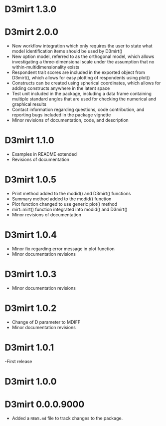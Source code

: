 # D3mirt 1.3.0

# D3mirt 2.0.0
- New workflow integration which only requires the user to state what model identification items should be used by D3mirt()
- New option model, referred to as the orthogonal model, which allows investigating a three-dimensional scale under the assumption that no within-multidimensionality exists
- Respondent trait scores are included in the exported object from D3mirt(), which allows for easy plotting of respondents using plot()
- Constructs can be created using spherical coordinates, which allows for adding constructs anywhere in the latent space
- Test unit included in the package, including a data frame containing multiple standard angles that are used for checking the numerical and graphical results
- Contact information regarding questions, code contribution, and reporting bugs included in the package vignette
- Minor revisions of documentation, code, and description

# D3mirt 1.1.0
- Examples in README extended
- Revisions of documentation

# D3mirt 1.0.5
- Print method added to the modid() and D3mirt() functions
- Summary method added to the modid() function
- Plot function changed to use generic plot() method
- mirt::mirt() function integrated into modid() and D3mirt()
- Minor revisions of documentation

# D3mirt 1.0.4
- Minor fix regarding error message in plot function
- Minor documentation revisions

# D3mirt 1.0.3
- Minor documentation revisions

# D3mirt 1.0.2
- Change of D parameter to MDIFF
- Minor documentation revisions

# D3mirt 1.0.1
 -First release

# D3mirt 1.0.0

# D3mirt 0.0.0.9000

* Added a `NEWS.md` file to track changes to the package.
